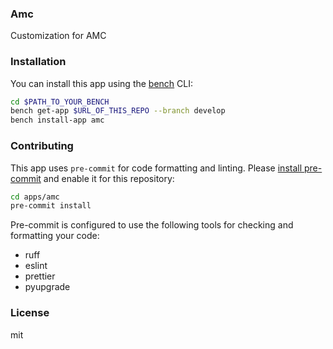### Amc

Customization for AMC

### Installation

You can install this app using the [bench](https://github.com/frappe/bench) CLI:

```bash
cd $PATH_TO_YOUR_BENCH
bench get-app $URL_OF_THIS_REPO --branch develop
bench install-app amc
```

### Contributing

This app uses `pre-commit` for code formatting and linting. Please [install pre-commit](https://pre-commit.com/#installation) and enable it for this repository:

```bash
cd apps/amc
pre-commit install
```

Pre-commit is configured to use the following tools for checking and formatting your code:

- ruff
- eslint
- prettier
- pyupgrade

### License

mit
